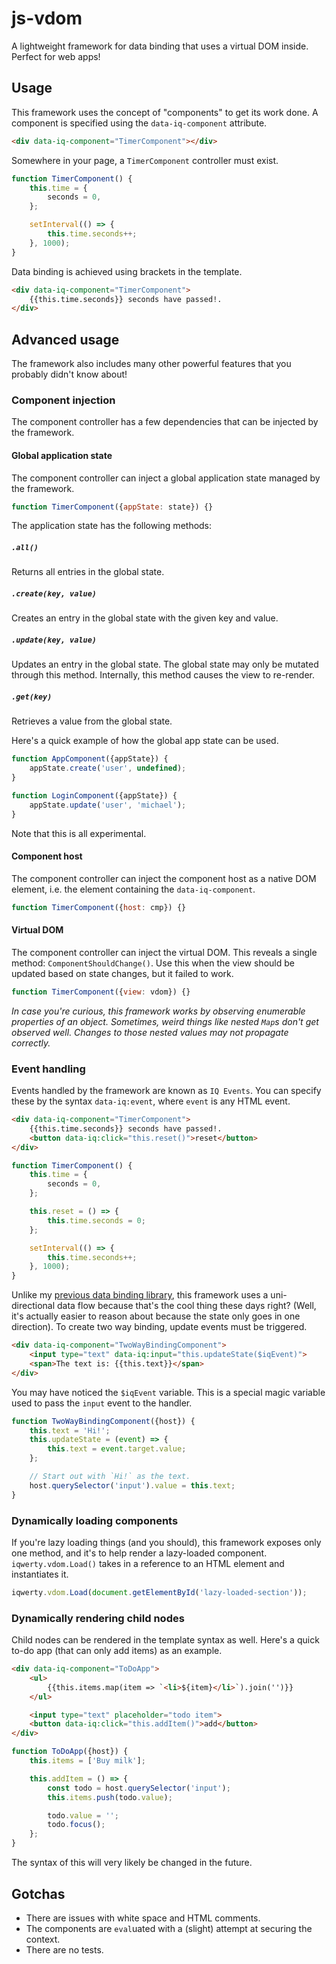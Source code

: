 # js-vdom

A lightweight framework for data binding that uses a virtual DOM inside. Perfect for web apps!

## Usage
This framework uses the concept of "components" to get its work done. A component is specified using the `data-iq-component` attribute.

```html
<div data-iq-component="TimerComponent"></div>
```

Somewhere in your page, a `TimerComponent` controller must exist.

```js
function TimerComponent() {
	this.time = {
		seconds = 0,
	};

	setInterval(() => {
		this.time.seconds++;
	}, 1000);
}
```

Data binding is achieved using brackets in the template.

```html
<div data-iq-component="TimerComponent">
	{{this.time.seconds}} seconds have passed!.
</div>
```

## Advanced usage
The framework also includes many other powerful features that you probably didn't know about!

### Component injection
The component controller has a few dependencies that can be injected by the framework.

#### Global application state
The component controller can inject a global application state managed by the framework.

```js
function TimerComponent({appState: state}) {}
```

The application state has the following methods:

##### `.all()`
Returns all entries in the global state.

##### `.create(key, value)`
Creates an entry in the global state with the given key and value.

##### `.update(key, value)`
Updates an entry in the global state. The global state may only be mutated through this method. Internally, this method causes the view to re-render.

##### `.get(key)`
Retrieves a value from the global state.

Here's a quick example of how the global app state can be used.

```js
function AppComponent({appState}) {
	appState.create('user', undefined);
}

function LoginComponent({appState}) {
	appState.update('user', 'michael');
}
```

Note that this is all experimental.

#### Component host
The component controller can inject the component host as a native DOM element, i.e. the element containing the `data-iq-component`.

```js
function TimerComponent({host: cmp}) {}
```

#### Virtual DOM
The component controller can inject the virtual DOM. This reveals a single method: `ComponentShouldChange()`. Use this when the view should be updated based on state changes, but it failed to work.

```js
function TimerComponent({view: vdom}) {}
```

*In case you're curious, this framework works by observing enumerable properties of an object. Sometimes, weird things like nested `Map`s don't get observed well. Changes to those nested values may not propagate correctly.*

### Event handling
Events handled by the framework are known as `IQ Events`. You can specify these by the syntax `data-iq:event`, where `event` is any HTML event.

```html
<div data-iq-component="TimerComponent">
	{{this.time.seconds}} seconds have passed!.
	<button data-iq:click="this.reset()">reset</button>
</div>
```

```js
function TimerComponent() {
	this.time = {
		seconds = 0,
	};

	this.reset = () => {
		this.time.seconds = 0;
	};

	setInterval(() => {
		this.time.seconds++;
	}, 1000);
}
```

Unlike my [previous data binding library](https://github.com/mlcheng/js-binding), this framework uses a uni-directional data flow because that's the cool thing these days right? (Well, it's actually easier to reason about because the state only goes in one direction). To create two way binding, update events must be triggered.

```html
<div data-iq-component="TwoWayBindingComponent">
	<input type="text" data-iq:input="this.updateState($iqEvent)">
	<span>The text is: {{this.text}}</span>
</div>
```

You may have noticed the `$iqEvent` variable. This is a special magic variable used to pass the `input` event to the handler.

```js
function TwoWayBindingComponent({host}) {
	this.text = 'Hi!';
	this.updateState = (event) => {
		this.text = event.target.value;
	};

	// Start out with `Hi!` as the text.
	host.querySelector('input').value = this.text;
}
```

### Dynamically loading components
If you're lazy loading things (and you should), this framework exposes only one method, and it's to help render a lazy-loaded component. `iqwerty.vdom.Load()` takes in a reference to an HTML element and instantiates it.

```js
iqwerty.vdom.Load(document.getElementById('lazy-loaded-section'));
```

### Dynamically rendering child nodes
Child nodes can be rendered in the template syntax as well. Here's a quick to-do app (that can only add items) as an example.

```html
<div data-iq-component="ToDoApp">
	<ul>
		{{this.items.map(item => `<li>${item}</li>`).join('')}}
	</ul>

	<input type="text" placeholder="todo item">
	<button data-iq:click="this.addItem()">add</button>
</div>
```

```js
function ToDoApp({host}) {
	this.items = ['Buy milk'];

	this.addItem = () => {
		const todo = host.querySelector('input');
		this.items.push(todo.value);

		todo.value = '';
		todo.focus();
	};
}
```

The syntax of this will very likely be changed in the future.

## Gotchas
* There are issues with white space and HTML comments.
* The components are `eval`uated with a (slight) attempt at securing the context.
* There are no tests.